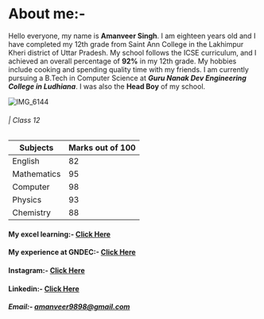 # About me:-
Hello everyone, my name is **Amanveer Singh**. I am eighteen years old and I have completed my 12th grade from Saint Ann College in the Lakhimpur Kheri district of Uttar Pradesh. My school follows the ICSE curriculum, and I achieved an overall percentage of **92%** in my 12th grade. My hobbies include cooking and spending quality time with my friends. I am currently pursuing a B.Tech in Computer Science at ***Guru Nanak Dev Engineering College in Ludhiana***. I was also the **Head Boy** of my school.

![IMG_6144](https://github.com/user-attachments/assets/5122328d-247b-416e-9b42-d8395b4870c5)

###### | Class 12

|  Subjects    |Marks out of 100|
|--------------|----------------|
|  English     |    82          |
|  Mathematics |    95          |
|  Computer    |    98          |
|  Physics     |    93          |
|  Chemistry   |    88          |

#### My excel learning:- [Click Here](https://amangndec.github.io/Excel.github.io/)

#### My experience at GNDEC:- [Click Here](https://amangndec.github.io/learning.github.io/)

#### Instagram:- [Click Here](https://www.instagram.com/aman_veer_9898/)

#### Linkedin:- [Click Here](https://www.linkedin.com/in/amanveer-singh-281ab531b/)

##### Email:- amanveer9898@gmail.com
